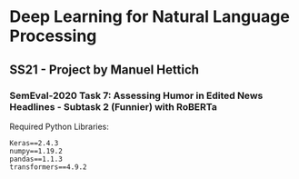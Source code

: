 # Deep Learning for Natural Language Processing
## SS21 - Project by Manuel Hettich
### SemEval-2020 Task 7: Assessing Humor in Edited News Headlines - Subtask 2 (Funnier) with RoBERTa

Required Python Libraries:
```
Keras==2.4.3
numpy==1.19.2
pandas==1.1.3
transformers==4.9.2
```